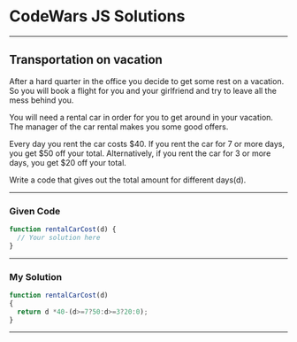 # CodeWars JS Solutions

---

## Transportation on vacation

After a hard quarter in the office you decide to get some rest on a vacation. So you will book a flight for you and your girlfriend and try to leave all the mess behind you.

You will need a rental car in order for you to get around in your vacation. The manager of the car rental makes you some good offers.

Every day you rent the car costs $40. If you rent the car for 7 or more days, you get $50 off your total. Alternatively, if you rent the car for 3 or more days, you get $20 off your total.

Write a code that gives out the total amount for different days(d).

---

### Given Code


```js
function rentalCarCost(d) {
  // Your solution here
}
```

---

### My Solution 


```js
function rentalCarCost(d) 
{
  return d *40-(d>=7?50:d>=3?20:0);
}
```


---
